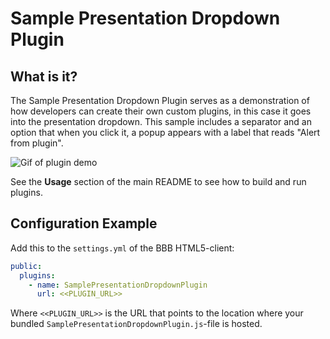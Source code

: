 # Sample Presentation Dropdown Plugin

## What is it?

The Sample Presentation Dropdown Plugin serves as a demonstration of how developers can create their own custom plugins, in this case it goes into the presentation dropdown. This sample includes a separator and an option that when you click it, a popup appears with a label that reads "Alert from plugin".

![Gif of plugin demo](./public/assets/plugin.gif)

See the **Usage** section of the main README to see how to build and run plugins.

## Configuration Example

Add this to the `settings.yml` of the BBB HTML5-client:

```yaml
public:
  plugins:
    - name: SamplePresentationDropdownPlugin
      url: <<PLUGIN_URL>>
```

Where `<<PLUGIN_URL>>` is the URL that points to the location where your bundled `SamplePresentationDropdownPlugin.js`-file is hosted.
